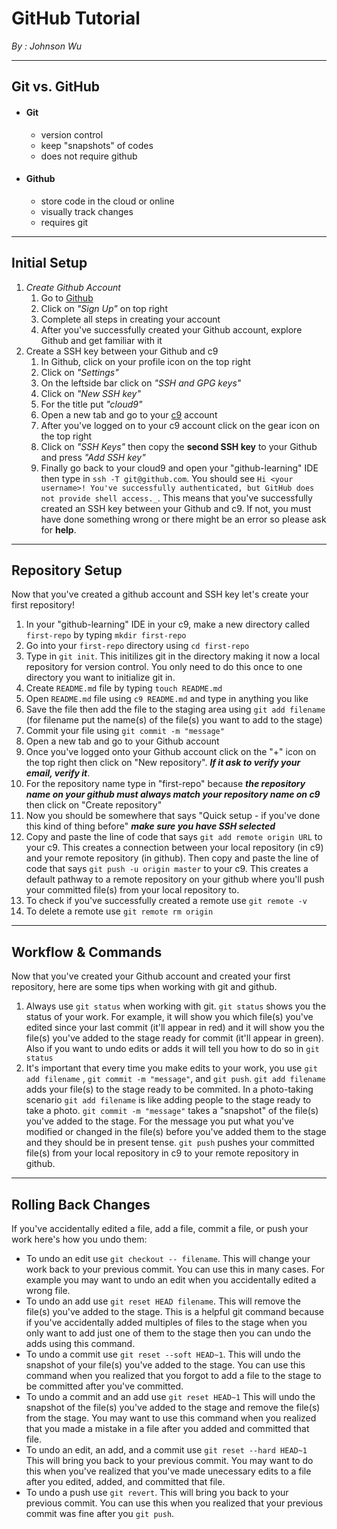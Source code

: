 # GitHub Tutorial

_By : Johnson Wu_

---
## Git vs. GitHub
* #### Git
    * version control
    * keep "snapshots" of codes
    * does not require github
* #### Github
    * store code in the cloud or online
    * visually track changes
    * requires git  

---
## Initial Setup
1. _Create Github Account_
    1. Go to [Github](https://github.com)
    2. Click on _"Sign Up"_ on top right
    3. Complete all steps in creating your account
    4. After you've successfully created your Github account, explore Github and get familiar with it
2. Create a SSH key between your Github and c9
    1. In Github, click on your profile icon on the top right
    2. Click on _"Settings"_
    3. On the leftside bar click on _"SSH and GPG keys"_
    4. Click on _"New SSH key"_
    5. For the title put _"cloud9"_
    6. Open a new tab and go to your [c9](https://c9.io/) account
    7. After you've logged on to your c9 account click on the gear icon on the top right
    8. Click on _"SSH Keys"_ then copy the **second SSH key** to your Github and press _"Add SSH key"_
    9. Finally go back to your cloud9 and open your "github-learning" IDE then type in `ssh -T git@github.com`. You should see `Hi <your username>! You've successfully authenticated, but GitHub does not provide shell access._`. This means that you've successfully created an SSH key between your Github and c9. If not, you must have done something wrong or there might be an error so please ask for **help**.

---
## Repository Setup
Now that you've created a github account and SSH key let's create your first repository!
1. In your "github-learning" IDE in your c9, make a new directory called `first-repo` by typing `mkdir first-repo`
2. Go into your `first-repo` directory using `cd first-repo`
3. Type in `git init`. This initilizes git in the directory making it now a local repository for version control. You only need to do this once to one directory you want to initialize git in.
4. Create `README.md` file by typing `touch README.md`
5. Open `README.md` file using `c9 README.md` and type in anything you like
6. Save the file then add the file to the staging area using `git add filename` (for filename put the name(s) of the file(s) you want to add to the stage)
7. Commit your file using `git commit -m "message"`
8. Open a new tab and go to your Github account 
9. Once you've logged onto your Github account click on the "+" icon on the top right then click on "New repository". _**If it ask to verify your email, verify it**_.
10. For the repository name type in "first-repo" because _**the repository name on your github must always match your repository name on c9**_ then click on "Create repository"
11. Now you should be somewhere that says "Quick setup - if you've done this kind of thing before" _**make sure you have SSH selected**_
12. Copy and paste the line of code that says `git add remote origin URL` to your c9. This creates a connection between your local repository (in c9) and your remote repository (in github). Then copy and paste the line of code that says `git push -u origin master` to your c9. This creates a default pathway to a remote repository on your github where you'll push your committed file(s) from your local repository to.
13. To check if you've successfully created a remote use `git remote -v`
14. To delete a remote use `git remote rm origin`

---
## Workflow & Commands
Now that you've created your Github account and created your first repository, here are some tips when working with git and github.
1. Always use `git status` when working with git. `git status` shows you the status of your work. For example, it will show you which file(s) you've edited since your last commit (it'll appear in red) and it will show you the file(s) you've added to the stage ready for commit (it'll appear in green). Also if you want to undo edits or adds it will tell you how to do so in `git status`
2. It's important that every time you make edits to your work, you use `git add filename` , `git commit -m "message"`, and `git push`. `git add filename` adds your file(s) to the stage ready to be commited. In a photo-taking scenario `git add filename` is like adding people to the stage ready to take a photo. `git commit -m "message"` takes a "snapshot" of the file(s) you've added to the stage. For the message you put what you've modified or changed in the file(s) before you've added them to the stage and they should be in present tense. `git push` pushes your committed file(s) from your local repository in c9 to your remote repository in github.
---
## Rolling Back Changes
If you've accidentally edited a file, add a file, commit a file, or push your work here's how you undo them:
* To undo an edit use `git checkout -- filename`. This will change your work back to your previous commit. You can use this in many cases. For example you may want to undo an edit when you accidentally edited a wrong file.
* To undo an add use `git reset HEAD filename`. This will remove the file(s) you've added to the stage. This is a helpful git command because if you've accidentally added multiples of files to the stage when you only want to add just one of them to the stage then you can undo the adds using this command.
* To undo a commit use `git reset --soft HEAD~1`. This will undo the snapshot of your file(s) you've added to the stage. You can use this command when you realized that you forgot to add a file to the stage to be committed after you've committed.
* To undo a commit and an add use `git reset HEAD~1` This will undo the snapshot of the file(s) you've added to the stage and remove the file(s) from the stage. You may want to use this command when you realized that you made a mistake in a file after you added and committed that file.
* To undo an edit, an add, and a commit use `git reset --hard HEAD~1` This will bring you back to your previous commit. You may want to do this when you've realized that you've made unecessary edits to a file after you edited, added, and committed that file.
* To undo a push use `git revert`. This will bring you back to your previous commit. You can use this when you realized that your previous commit was fine after you `git push`.

























